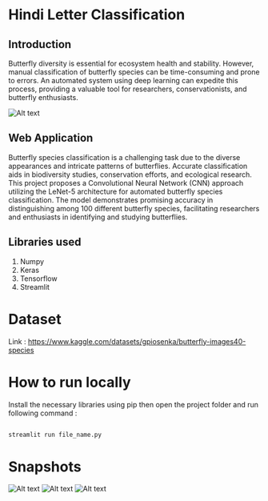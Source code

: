 # Hindi Letter Classification

## Introduction

Butterfly diversity is essential for ecosystem health and stability. However, manual classification of butterfly species can be time-consuming and prone to errors. An automated system using deep learning can expedite this process, providing a valuable tool for researchers, conservationists, and butterfly enthusiasts.

![Alt text](https://i.pinimg.com/736x/b9/d6/83/b9d683dd495a0aaeb80d5b3ab7c156f0.jpg "Butterfly Species")

## Web Application

Butterfly species classification is a challenging task due to the diverse appearances and intricate patterns of butterflies. Accurate classification aids in biodiversity studies, conservation efforts, and ecological research. This project proposes a Convolutional Neural Network (CNN) approach utilizing the LeNet-5 architecture for automated butterfly species classification. The model demonstrates promising accuracy in distinguishing among 100 different butterfly species, facilitating researchers and enthusiasts in identifying and studying butterflies.

## Libraries used

1. Numpy
2. Keras
3. Tensorflow
4. Streamlit

# Dataset 

Link : https://www.kaggle.com/datasets/gpiosenka/butterfly-images40-species

# How to run locally

Install the necessary libraries using pip then
open the project folder and
run following command : 

```python

streamlit run file_name.py

```

# Snapshots

![Alt text](https://i.postimg.cc/mrPdbPyH/Screenshot-2024-05-15-175311.png "Snapshot 1")
![Alt text](https://i.postimg.cc/q7Ht7Y8x/Screenshot-2024-05-15-175340.png "Snapshot 2")
![Alt text](https://i.postimg.cc/CLZdsY74/Screenshot-2024-05-15-175356.png "Snapshot 3")
